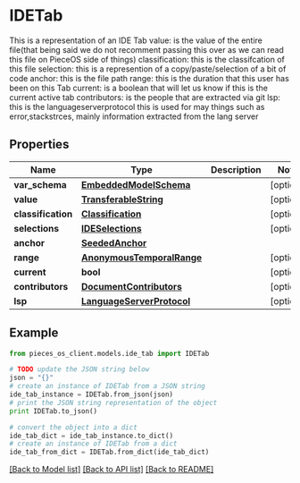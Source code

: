 # IDETab

This is a representation of an IDE Tab  value: is the value of the entire file(that being said we do not recomment passing this over as we can read this file on PieceOS side of things) classification: this is the classifcation of this file  selection: this is a represention of a copy/paste/selection of a bit of code  anchor: this is the file path  range: this is the duration that this user has been on this Tab  current: is a boolean that will let us know if this is the current active tab  contributors: is the people that are extracted via git  lsp: this is the languageserverprotocol this is used for may things such as error,stackstrces, mainly information extracted from the lang server

## Properties
Name | Type | Description | Notes
------------ | ------------- | ------------- | -------------
**var_schema** | [**EmbeddedModelSchema**](EmbeddedModelSchema.md) |  | [optional] 
**value** | [**TransferableString**](TransferableString.md) |  | [optional] 
**classification** | [**Classification**](Classification.md) |  | [optional] 
**selections** | [**IDESelections**](IDESelections.md) |  | [optional] 
**anchor** | [**SeededAnchor**](SeededAnchor.md) |  | 
**range** | [**AnonymousTemporalRange**](AnonymousTemporalRange.md) |  | [optional] 
**current** | **bool** |  | [optional] 
**contributors** | [**DocumentContributors**](DocumentContributors.md) |  | [optional] 
**lsp** | [**LanguageServerProtocol**](LanguageServerProtocol.md) |  | [optional] 

## Example

```python
from pieces_os_client.models.ide_tab import IDETab

# TODO update the JSON string below
json = "{}"
# create an instance of IDETab from a JSON string
ide_tab_instance = IDETab.from_json(json)
# print the JSON string representation of the object
print IDETab.to_json()

# convert the object into a dict
ide_tab_dict = ide_tab_instance.to_dict()
# create an instance of IDETab from a dict
ide_tab_from_dict = IDETab.from_dict(ide_tab_dict)
```
[[Back to Model list]](../README.md#documentation-for-models) [[Back to API list]](../README.md#documentation-for-api-endpoints) [[Back to README]](../README.md)


